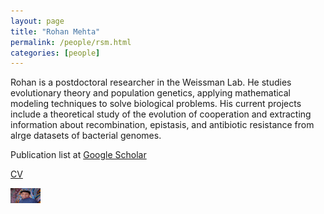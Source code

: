 ```yaml
---
layout: page
title: "Rohan Mehta"
permalink: /people/rsm.html
categories: [people]
---
```


Rohan is a postdoctoral researcher in the Weissman Lab. He studies evolutionary theory and population genetics, applying mathematical modeling techniques to solve biological problems. His current projects include a theoretical study of the evolution of cooperation and extracting information about recombination, epistasis, and antibiotic resistance from alrge datasets of bacterial genomes.

Publication list at [Google Scholar](https://scholar.google.com/citations?user=xYbHaRoAAAAJ&hl=en)

[CV](/people/cv_rsm.pdf)

<img src="/images/photo_rsm.jpg" height="24" width="48">
